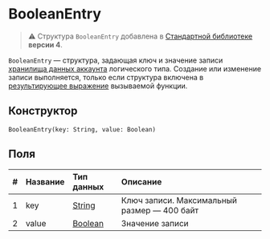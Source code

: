 # BooleanEntry

> :warning: Структура `BooleanEntry` добавлена в [Стандартной библиотеке](/ru/ride/script/standard-library) **версии 4**.

`BooleanEntry` — cтруктура, задающая ключ и значение записи [хранилища данных аккаунта](/ru/blockchain/account/account-data-storage) логического типа. Cоздание или изменение записи выполняется, только если структура включена в [результирующее выражение](/ru/ride/v4/functions/callable-function#резуnьтат-выпоnнения-2) вызываемой функции.

## Конструктор

```ride
BooleanEntry(key: String, value: Boolean)
```

## Поля

|   #   | Название | Тип данных | Описание |
| :--- | :--- | :--- | :--- |
| 1 | key | [String](/ru/ride/v4/data-types/string) | Ключ записи. Максимальный размер — 400 байт |
| 2 | value| [Boolean](/ru/ride/v4/data-types/boolean) | Значение записи |
